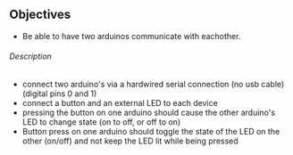 ## Objectives
* Be able to have two arduinos communicate with eachother.

###### Description
* connect two arduino's via a hardwired serial connection (no usb cable) (digital pins 0 and 1)
* connect a button and an external LED to each device
* pressing the button on one arduino should cause the other arduino's LED to change state (on to off, or off to on)
* Button press on one arduino should toggle the state of the LED on the other (on/off) and not keep the LED lit while being pressed